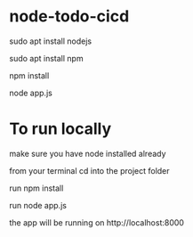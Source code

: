 # node-todo-cicd

sudo apt install nodejs

sudo apt install npm


npm install

node app.js

# To run locally
make sure you have node installed already

from your terminal cd into the project folder

run npm install

run node app.js

the app will be running on http://localhost:8000

